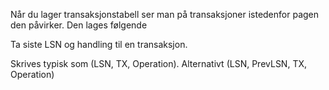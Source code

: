 Når du lager transaksjonstabell ser man på transaksjoner istedenfor pagen den påvirker. Den lages følgende

Ta siste LSN og handling til en transaksjon.

Skrives typisk som (LSN, TX, Operation). Alternativt 
(LSN, PrevLSN, TX, Operation)